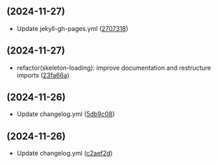 ##  (2024-11-27)

* Update jekyll-gh-pages.yml ([2707318](https://github.com/RedonAlla/flexnative/commit/2707318))



##  (2024-11-27)

* refactor(skeleton-loading): improve documentation and restructure imports ([23fa66a](https://github.com/RedonAlla/flexnative/commit/23fa66a))



##  (2024-11-26)

* Update changelog.yml ([5db9c08](https://github.com/RedonAlla/flexnative/commit/5db9c08))



##  (2024-11-26)

* Update changelog.yml ([c2aef2d](https://github.com/RedonAlla/flexnative/commit/c2aef2d))




